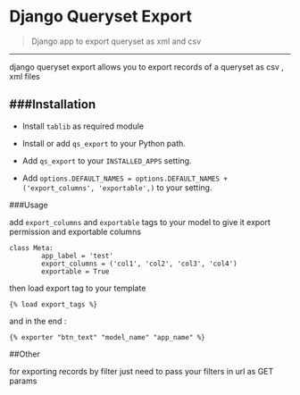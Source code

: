 # Django Queryset Export

>  Django app to export queryset as xml and csv 

***

django queryset export allows you to export records of a queryset as csv , xml files 

###Installation
------------

* Install ``tablib`` as required module

* Install or add ``qs_export`` to your Python path.

* Add ``qs_export`` to your ``INSTALLED_APPS`` setting.

* Add ``options.DEFAULT_NAMES = options.DEFAULT_NAMES + ('export_columns', 'exportable',)`` to your  setting.

###Usage

add ``export_columns`` and ``exportable`` tags to your model to give it export permission and exportable columns

```
class Meta:
        app_label = 'test'
        export_columns = ('col1', 'col2', 'col3', 'col4')
        exportable = True
```

then load export tag to your template

```
{% load export_tags %}
```

and in the end :

```
{% exporter "btn_text" "model_name" "app_name" %}
```

##Other

for exporting records by filter just need to pass your filters in url as GET params 

